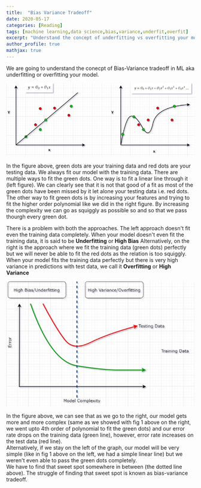 ```yaml
---
title:  "Bias Variance Tradeoff"
date: 2020-05-17
categories: [Reading]
tags: [machine learning,data science,bias,variance,underfit,overfit]
excerpt: "Understand the concept of underfitting vs overfitting your model"
author_profile: true
mathjax: true
---
```


We are going to understand the conecpt of Bias-Variance tradeoff in ML aka underfitting or overfitting your model.

![BiasVariance](/assets/images/BiasVariance1.jpg)

In the figure above, green dots are your training data and red dots are your testing data. We always fit our model with the training data. There are multiple ways to fit the green dots. One way is to fit a linear line through it (left figure). We can clearly see that it is not that good of a fit as most of the green dots have been missed by it let alone your testing data i.e. red dots.  
The other way to fit green dots is by increasing your features and trying to fit the higher order polynomial like we did in the right figure. By increasing the complexity we can go as squiggly as possible so and so that we pass thourgh every green dot.

There is a problem with both the approaches. The left approach doesn't fit even the training data completely. When your model doesn't even fit the training data, it is said to be **Underfitting** or **High Bias**
Alternatively, on the right is the approach where we fit the training data (green dots) perfectly but we will never be able to fit the red dots as the relation is too squiggly. When your model fits the training data perfectly but there is very high variance in predictions with test data, we call it **Overfitting** or **High Variance**

![Bias Variance Tradeoff](/assets/images/BiasVariance2.jpg)

In the figure above, we can see that as we go to the right, our model gets more and more complex (same as we showed with fig 1 above on the right, we went upto 4th order of polynomial to fit the green dots) and our error rate drops on the training data (green line), however, error rate increases on the test data (red line).  
Alternatively, if we stay on the left of the graph, our model will be very simple (like in fig 1 above on the left, we had a simple linear line) but we weren't even able to pass the green dots completely.  
We have to find that sweet spot somewhere in between (the dotted line above). The struggle of finding that sweet spot is known as bias-variance tradeoff.
